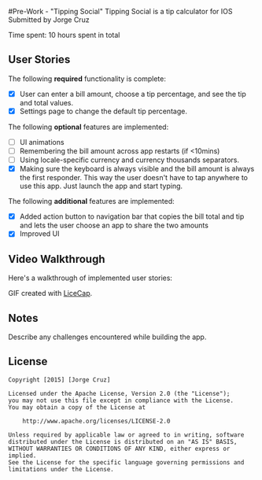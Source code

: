 #Pre-Work - "Tipping Social"
Tipping Social is a tip calculator for IOS
Submitted by Jorge Cruz

Time spent: 10 hours spent in total

## User Stories

The following **required** functionality is complete:

* [X] User can enter a bill amount, choose a tip percentage, and see the tip and total values.
* [X] Settings page to change the default tip percentage.

The following **optional** features are implemented:
* [ ] UI animations
* [ ] Remembering the bill amount across app restarts (if <10mins)
* [ ] Using locale-specific currency and currency thousands separators.
* [X] Making sure the keyboard is always visible and the bill amount is always the first responder. This way the user doesn't have to tap anywhere to use this app. Just launch the app and start typing.

The following **additional** features are implemented:

- [X] Added action button to navigation bar that copies the bill total and tip and lets the user choose an app to share the two amounts
- [X] Improved UI

## Video Walkthrough 

Here's a walkthrough of implemented user stories:

<div style="max-width: 500px;" id="_giphy_l3nWinR8nBoJ4JWGQ"></div><script>var _giphy = _giphy || []; _giphy.push({id: "l3nWinR8nBoJ4JWGQ",w: 631, h: 888});var g = document.createElement("script"); g.type = "text/javascript"; g.async = true;g.src = ("https:" == document.location.protocol ? "https://" : "http://") + "giphy.com/static/js/widgets/embed.js";var s = document.getElementsByTagName("script")[0]; s.parentNode.insertBefore(g, s);</script>

GIF created with [LiceCap](http://www.cockos.com/licecap/).

## Notes

Describe any challenges encountered while building the app.

## License

    Copyright [2015] [Jorge Cruz]

    Licensed under the Apache License, Version 2.0 (the "License");
    you may not use this file except in compliance with the License.
    You may obtain a copy of the License at

        http://www.apache.org/licenses/LICENSE-2.0

    Unless required by applicable law or agreed to in writing, software
    distributed under the License is distributed on an "AS IS" BASIS,
    WITHOUT WARRANTIES OR CONDITIONS OF ANY KIND, either express or implied.
    See the License for the specific language governing permissions and
    limitations under the License.
